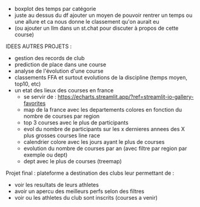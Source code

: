 - boxplot des temps par catégorie
- juste au dessus du df ajouter un moyen de pouvoir rentrer un temps ou une allure et ca nous donne le classement qu'on aurait eu
- (ou ajouter un llm dans un st.chat pour discuter à propos de cette course)


IDEES AUTRES PROJETS :
- gestion des records de club
- prediction de place dans une course
- analyse de l'évolution d'une course
- classements FFA et surtout evolutions de la discipline (temps moyen, top10, etc)
- un etat des lieux des courses en france
    - se servir de : https://echarts.streamlit.app/?ref=streamlit-io-gallery-favorites
    - map de la france avec les departements colores en fonction du nombre de courses par region
    - top 3 courses avec le plus de participants
    - evol du nombre de participants sur les x dernieres annees des X plus grosses courses line race
    - calendrier colore avec les jours ayant le plus de courses
    - evolution du nombre de courses par an (avec filtre par region par exemple ou dept)
    - dept avec le plus de courses (treemap)


Projet final :
plateforme a destination des clubs leur permettant de :
- voir les resultats de leurs athletes
- avoir un apercu des meilleurs perfs selon des filtres
- voir ou les athletes du club sont inscrits (courses a venir)